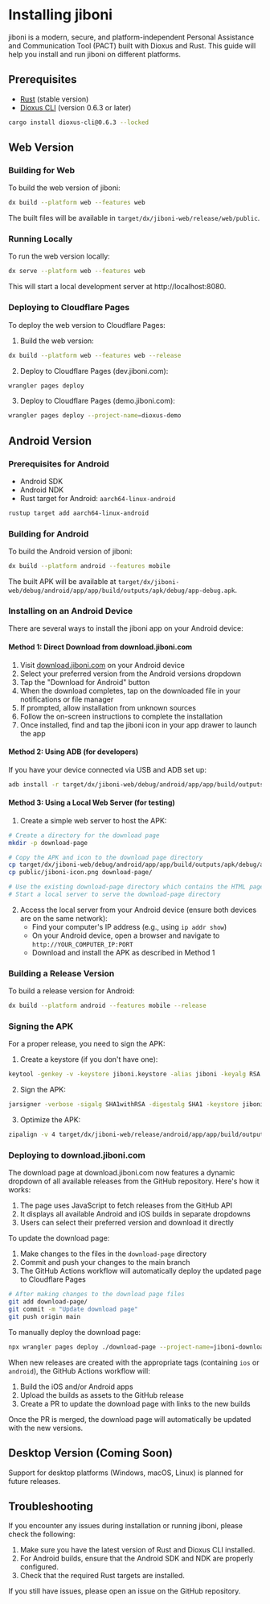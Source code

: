 # Installing jiboni

jiboni is a modern, secure, and platform-independent Personal Assistance and Communication Tool (PACT) built with Dioxus and Rust. This guide will help you install and run jiboni on different platforms.

## Prerequisites

- [Rust](https://www.rust-lang.org/tools/install) (stable version)
- [Dioxus CLI](https://dioxuslabs.com/learn/0.6.3/CLI/installation) (version 0.6.3 or later)

```bash
cargo install dioxus-cli@0.6.3 --locked
```

## Web Version

### Building for Web

To build the web version of jiboni:

```bash
dx build --platform web --features web
```

The built files will be available in `target/dx/jiboni-web/release/web/public`.

### Running Locally

To run the web version locally:

```bash
dx serve --platform web --features web
```

This will start a local development server at http://localhost:8080.

### Deploying to Cloudflare Pages

To deploy the web version to Cloudflare Pages:

1. Build the web version:
```bash
dx build --platform web --features web --release
```

2. Deploy to Cloudflare Pages (dev.jiboni.com):
```bash
wrangler pages deploy
```

3. Deploy to Cloudflare Pages (demo.jiboni.com):
```bash
wrangler pages deploy --project-name=dioxus-demo
```
## Android Version

### Prerequisites for Android

- Android SDK
- Android NDK
- Rust target for Android: `aarch64-linux-android`

```bash
rustup target add aarch64-linux-android
```

### Building for Android

To build the Android version of jiboni:

```bash
dx build --platform android --features mobile
```

The built APK will be available at `target/dx/jiboni-web/debug/android/app/app/build/outputs/apk/debug/app-debug.apk`.

### Installing on an Android Device

There are several ways to install the jiboni app on your Android device:

#### Method 1: Direct Download from download.jiboni.com

1. Visit [download.jiboni.com](https://download.jiboni.com) on your Android device
2. Select your preferred version from the Android versions dropdown
3. Tap the "Download for Android" button
4. When the download completes, tap on the downloaded file in your notifications or file manager
5. If prompted, allow installation from unknown sources
6. Follow the on-screen instructions to complete the installation
7. Once installed, find and tap the jiboni icon in your app drawer to launch the app

#### Method 2: Using ADB (for developers)

If you have your device connected via USB and ADB set up:

```bash
adb install -r target/dx/jiboni-web/debug/android/app/app/build/outputs/apk/debug/app-debug.apk
```

#### Method 3: Using a Local Web Server (for testing)

1. Create a simple web server to host the APK:

```bash
# Create a directory for the download page
mkdir -p download-page

# Copy the APK and icon to the download page directory
cp target/dx/jiboni-web/debug/android/app/app/build/outputs/apk/debug/app-debug.apk download-page/jiboni-app.apk
cp public/jiboni-icon.png download-page/

# Use the existing download-page directory which contains the HTML page and APK
# Start a local server to serve the download-page directory
```

2. Access the local server from your Android device (ensure both devices are on the same network):
   - Find your computer's IP address (e.g., using `ip addr show`)
   - On your Android device, open a browser and navigate to `http://YOUR_COMPUTER_IP:PORT`
   - Download and install the APK as described in Method 1

### Building a Release Version

To build a release version for Android:

```bash
dx build --platform android --features mobile --release
```

### Signing the APK

For a proper release, you need to sign the APK:

1. Create a keystore (if you don't have one):
```bash
keytool -genkey -v -keystore jiboni.keystore -alias jiboni -keyalg RSA -keysize 2048 -validity 10000
```

2. Sign the APK:
```bash
jarsigner -verbose -sigalg SHA1withRSA -digestalg SHA1 -keystore jiboni.keystore target/dx/jiboni-web/release/android/app/app/build/outputs/apk/release/app-release-unsigned.apk jiboni
```

3. Optimize the APK:
```bash
zipalign -v 4 target/dx/jiboni-web/release/android/app/app/build/outputs/apk/release/app-release-unsigned.apk jiboni.apk
```

### Deploying to download.jiboni.com

The download page at download.jiboni.com now features a dynamic dropdown of all available releases from the GitHub repository. Here's how it works:

1. The page uses JavaScript to fetch releases from the GitHub API
2. It displays all available Android and iOS builds in separate dropdowns
3. Users can select their preferred version and download it directly

To update the download page:

1. Make changes to the files in the `download-page` directory
2. Commit and push your changes to the main branch
3. The GitHub Actions workflow will automatically deploy the updated page to Cloudflare Pages

```bash
# After making changes to the download page files
git add download-page/
git commit -m "Update download page"
git push origin main
```

To manually deploy the download page:

```bash
npx wrangler pages deploy ./download-page --project-name=jiboni-download
```

When new releases are created with the appropriate tags (containing `ios` or `android`), the GitHub Actions workflow will:

1. Build the iOS and/or Android apps
2. Upload the builds as assets to the GitHub release
3. Create a PR to update the download page with links to the new builds

Once the PR is merged, the download page will automatically be updated with the new versions.

## Desktop Version (Coming Soon)

Support for desktop platforms (Windows, macOS, Linux) is planned for future releases.

## Troubleshooting

If you encounter any issues during installation or running jiboni, please check the following:

1. Make sure you have the latest version of Rust and Dioxus CLI installed.
2. For Android builds, ensure that the Android SDK and NDK are properly configured.
3. Check that the required Rust targets are installed.

If you still have issues, please open an issue on the GitHub repository.
